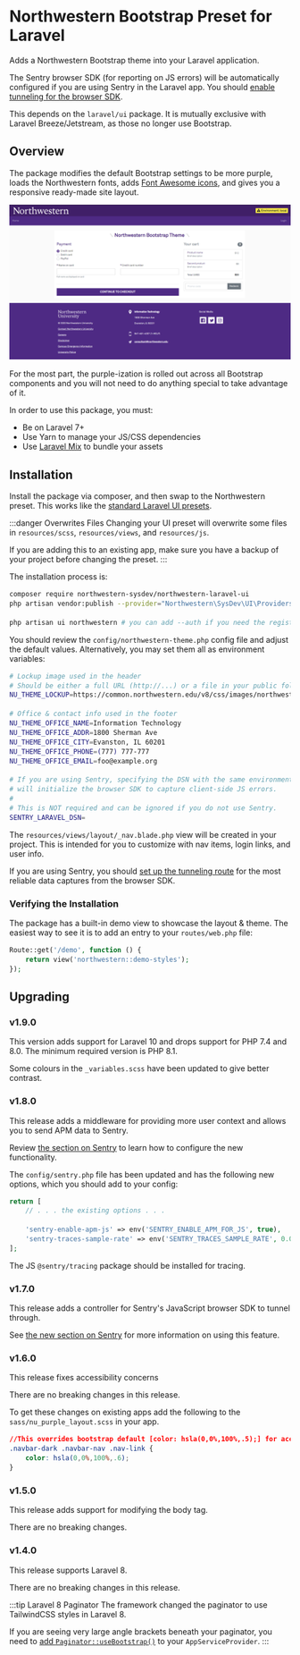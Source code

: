 # Northwestern Bootstrap Preset for Laravel
Adds a Northwestern Bootstrap theme into your Laravel application.

The Sentry browser SDK (for reporting on JS errors) will be automatically configured if you are using Sentry in the Laravel app. You should [enable tunneling for the browser SDK](usage.md#sentry).

This depends on the `laravel/ui` package. It is mutually exclusive with Laravel Breeze/Jetstream, as those no longer use Bootstrap.

## Overview
The package modifies the default Bootstrap settings to be more purple, loads the Northwestern fonts, adds [Font Awesome icons](https://fontawesome.com/icons?d=gallery&m=free), and gives you a responsive ready-made site layout.

![Purple container layout](./assets/container-layout.png)

For the most part, the purple-ization is rolled out across all Bootstrap components and you will not need to do anything special to take advantage of it.

In order to use this package, you must:

- Be on Laravel 7+
- Use Yarn to manage your JS/CSS dependencies
- Use [Laravel Mix](https://laravel.com/docs/7.x/mix) to bundle your assets

## Installation
Install the package via composer, and then swap to the Northwestern preset. This works like the [standard Laravel UI presets](https://laravel.com/docs/7.x/frontend).

:::danger Overwrites Files
Changing your UI preset will overwrite some files in `resources/scss`, `resources/views`, and `resources/js`. 

If you are adding this to an existing app, make sure you have a backup of your project before changing the preset.
:::

The installation process is:

```sh
composer require northwestern-sysdev/northwestern-laravel-ui
php artisan vendor:publish --provider="Northwestern\SysDev\UI\Providers\NorthwesternUiServiceProvider"

php artisan ui northwestern # you can add --auth if you need the register/login stuff
```

You should review the `config/northwestern-theme.php` config file and adjust the default values. Alternatively, you may set them all as environment variables:

```bash
# Lockup image used in the header
# Should be either a full URL (http://...) or a file in your public folder (images/lockup.png)
NU_THEME_LOCKUP=https://common.northwestern.edu/v8/css/images/northwestern.svg

# Office & contact info used in the footer
NU_THEME_OFFICE_NAME=Information Technology
NU_THEME_OFFICE_ADDR=1800 Sherman Ave
NU_THEME_OFFICE_CITY=Evanston, IL 60201
NU_THEME_OFFICE_PHONE=(777) 777-777
NU_THEME_OFFICE_EMAIL=foo@example.org

# If you are using Sentry, specifying the DSN with the same environment variable
# will initialize the browser SDK to capture client-side JS errors.
#
# This is NOT required and can be ignored if you do not use Sentry.
SENTRY_LARAVEL_DSN=
```

The `resources/views/layout/_nav.blade.php` view will be created in your project. This is intended for you to customize with nav items, login links, and user info.

If you are using Sentry, you should [set up the tunneling route](usage.md#sentry) for the most reliable data captures from the browser SDK.

### Verifying the Installation
The package has a built-in demo view to showcase the layout & theme. The easiest way to see it is to add an entry to your `routes/web.php` file:

```php
Route::get('/demo', function () {
    return view('northwestern::demo-styles');
});
```

## Upgrading
### v1.9.0
This version adds support for Laravel 10 and drops support for PHP 7.4 and 8.0. The minimum required version is PHP 8.1.

Some colours in the `_variables.scss` have been updated to give better contrast.

### v1.8.0
This release adds a middleware for providing more user context and allows you to send APM data to Sentry.

Review [the section on Sentry](usage.md#sentry) to learn how to configure the new functionality.

The `config/sentry.php` file has been updated and has the following new options, which you should add to your config:

```php
return [
    // . . . the existing options . . .
    
    'sentry-enable-apm-js' => env('SENTRY_ENABLE_APM_FOR_JS', true),
    'sentry-traces-sample-rate' => env('SENTRY_TRACES_SAMPLE_RATE', 0.0),
];
```

The JS `@sentry/tracing` package should be installed for tracing.

### v1.7.0
This release adds a controller for Sentry's JavaScript browser SDK to tunnel through.

See [the new section on Sentry](usage.md#sentry) for more information on using this feature.

### v1.6.0
This release fixes accessibility concerns

There are no breaking changes in this release.

To get these changes on existing apps add the following to the `sass/nu_purple_layout.scss` in your app.

```css
//This overrides bootstrap default [color: hsla(0,0%,100%,.5);] for accessibility reasons
.navbar-dark .navbar-nav .nav-link {
    color: hsla(0,0%,100%,.6);
}
```

### v1.5.0
This release adds support for modifying the body tag.

There are no breaking changes.

### v1.4.0
This release supports Laravel 8.

There are no breaking changes in this release.

:::tip Laravel 8 Paginator
The framework changed the paginator to use TailwindCSS styles in Laravel 8.

If you are seeing very large angle brackets beneath your paginator, you need to [add `Paginator::useBootstrap()`](https://laravel.com/docs/8.x/upgrade#pagination-defaults) to your `AppServiceProvider`.
:::
